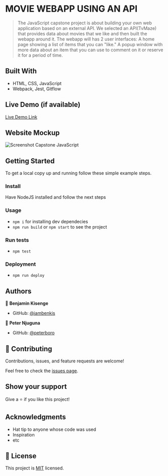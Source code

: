 
# MOVIE WEBAPP USING AN API

> The JavaScript capstone project is about building your own web application based on an external API. We selected an API(TvMaze) that provides data about movies that we like and then built the webapp around it. The webapp will has 2 user interfaces: A home page showing a list of items that you can "like."
A popup window with more data about an item that you can use to comment on it or reserve it for a period of time.


## Built With

- HTML, CSS, JavaScript
- Webpack, Jest, Gitflow

## Live Demo (if available)

[Live Demo Link](https://livedemo.com)

## Website Mockup

![Screenshot Capstone  JavaScript](https://user-images.githubusercontent.com/27219880/188197098-7565e58c-c8ba-4360-b73f-33c0c732e681.png)


## Getting Started

To get a local copy up and running follow these simple example steps.
### Install
Have NodeJS installed and follow the next steps
### Usage
- `npm i` for installing dev dependecies
- `npm run build` or `npm start` to see the project
### Run tests
- `npm test`
### Deployment
- `npm run deploy`



## Authors

👤 **Benjamin Kisenge**

- GitHub: [@iambenkis](https://github.com/iambenkis)

👤 **Peter Njuguna**

- GitHub: [@peterboro](https://github.com/peterboro)

## 🤝 Contributing

Contributions, issues, and feature requests are welcome!

Feel free to check the [issues page](../../issues/).

## Show your support

Give a ⭐️ if you like this project!

## Acknowledgments

- Hat tip to anyone whose code was used
- Inspiration
- etc

## 📝 License

This project is [MIT](./LICENSE) licensed.
